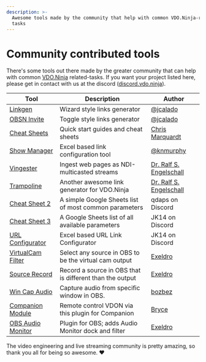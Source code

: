 ```yaml
---
description: >-
  Awesome tools made by the community that help with common VDO.Ninja-related
  tasks
---
```


# Community contributed tools

There's some tools out there made by the greater community that can help with common [VDO.Ninja](https://vdo.ninja) related-tasks. If you want your project listed here, please get in contact with us at the discord ([discord.vdo.ninja](https://discord.vdo.ninja)).

| Tool                                                                                                                  | Description                                              | Author                                                                                       |
| --------------------------------------------------------------------------------------------------------------------- | -------------------------------------------------------- | -------------------------------------------------------------------------------------------- |
| [Linkgen](https://linkgen.obs.ninja)                                                                                  | Wizard style links generator                             | [@jcalado](https://github.com/jcalado/)                                                      |
| [OBSN Invite](https://invite.obs.ninja)                                                                               | Toggle style links generator                             | [@jcalado](https://github.com/jcalado/)                                                      |
| [Cheat Sheets](https://github.com/steveseguin/obsninja/blob/quickstart/README.md)                                     | Quick start guides and cheat sheets                      | [Chris Marquardt](https://chrismarquardt.com)                                                |
| [Show Manager](https://github.com/knmurphy/show-manager-obsn)                                                         | Excel based link configuration tool                      | [@knmurphy](https://github.com/knmurphy)                                                     |
| [Vingester](https://vingester.app)                                                                                    | Ingest web pages as NDI-multicasted streams              | [Dr. Ralf S. Engelschall](https://github.com/rse)                                            |
| [Trampoline](https://rse.github.io/vdo-ninja-trampoline/)                                                             | Another awesome link generator for VDO.Ninja             | [Dr. Ralf S. Engelschall](https://github.com/rse)                                            |
| [Cheat Sheet 2](https://docs.google.com/spreadsheets/d/15xPoTeLnOufB2VCRm-Aj-uP9KCMWMiLTxxypcwEyVsc/edit?usp=sharing) | A simple Google Sheets list of most common parameters    | qdaps on Discord                                                                             |
| [Cheat Sheet 3](https://docs.google.com/spreadsheets/d/1rNPus\_c6fLwNIKOr1WCZZVMRWtlNJttUNtvvelInuRU)                 | A Google Sheets list of all available parameters         | JK14 on Discord                                                                              |
| [URL Configurator](https://drive.google.com/file/d/1A7qiFACoCxk9J-uTv9yyZa5yQWzFol8l/view?usp=sharing)                | Excel based URL Link Configurator                        | JK14 on Discord                                                                              |
| [VirtualCam Filter](https://github.com/exeldro/obs-virtual-cam-filter)                                                | Select any source in OBS to be the virtual cam output    | [Exeldro](https://obsproject.com/forum/members/exeldro.128836/)                              |
| [Source Record](https://obsproject.com/forum/resources/source-record.1285/)                                           | Record a source in OBS that is different than the output | [Exeldro](https://obsproject.com/forum/members/exeldro.128836/)                              |
| [Win Cap Audio](https://obsproject.com/forum/resources/win-capture-audio.1338/)                                       | Capture audio from specific window in OBS.               |  [bozbez](https://obsproject.com/forum/members/bozbez.344203/)                               |
| [Companion Module](https://github.com/bitfocus/companion-module-vdo-ninja)                                            | Remote control VDON via this plugin for Companion        | [Bryce](https://github.com/bitfocus/companion-module-vdo-ninja/commits?author=bryce-seifert) |
| [OBS Audio Monitor](https://obsproject.com/forum/resources/audio-monitor.1186/)                                       | Plugin for OBS; adds Audio Monitor dock and filter       | [Exeldro](https://obsproject.com/forum/members/exeldro.128836/)                              |

The video engineering and live streaming community is pretty amazing, so thank you all for being so awesome. ♥
